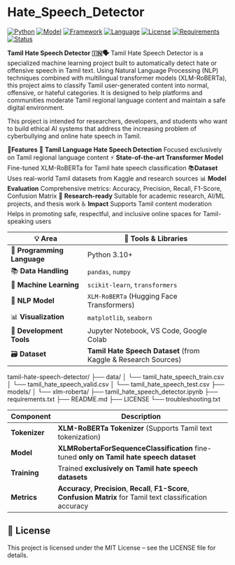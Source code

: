 # Hate_Speech_Detector
[![Python](https://img.shields.io/badge/Python-3.10+-blue)](https://www.python.org/)
[![Model](https://img.shields.io/badge/Model-ML/NLP-purple)]()
[![Framework](https://img.shields.io/badge/Built%20with-Scikit--learn-orange)](https://scikit-learn.org/)
[![Language](https://img.shields.io/badge/Languages-Hindi%2C%20Tamil-lightgrey)]()
[![License](https://img.shields.io/badge/License-MIT-brightgreen)](./LICENSE)
[![Requirements](https://img.shields.io/badge/Requirements-pandas%2C%20sklearn%2C%20transformers-blue)]()
[![Status](https://img.shields.io/badge/Status-Active-brightgreen)]()

**Tamil Hate Speech Detector 🇮🇳🗣️**
Tamil Hate Speech Detector is a specialized machine learning project built to automatically detect hate or offensive speech in Tamil text. Using Natural Language Processing (NLP) techniques combined with multilingual transformer models (XLM-RoBERTa), this project aims to classify Tamil user-generated content into normal, offensive, or hateful categories. It is designed to help platforms and communities moderate Tamil regional language content and maintain a safe digital environment.

This project is intended for researchers, developers, and students who want to build ethical AI systems that address the increasing problem of cyberbullying and online hate speech in Tamil.

🚀**Features**
🧠 **Tamil Language Hate Speech Detection**
    Focused exclusively on Tamil regional language content
⚡ **State-of-the-art Transformer Model**
    Fine-tuned XLM-RoBERTa for Tamil hate speech classification
📚**Dataset**
    Uses real-world Tamil datasets from Kaggle and research sources
📊 **Model Evaluation**
    Comprehensive metrics: Accuracy, Precision, Recall, F1-Score, Confusion Matrix
🧪 **Research-ready**
    Suitable for academic research, AI/ML projects, and thesis work
♿ **Impact**
    Supports Tamil content moderation
Helps in promoting safe, respectful, and inclusive online spaces for Tamil-speaking users


| 💡 Area                     | 🧰 Tools & Libraries                                           |
| --------------------------- | -------------------------------------------------------------- |
| 🐍 **Programming Language** | Python 3.10+                                                   |
| 📚 **Data Handling**        | `pandas`, `numpy`                                              |
| 🤖 **Machine Learning**     | `scikit-learn`, `transformers`                                 |
| 🧠 **NLP Model**            | `XLM-RoBERTa` (Hugging Face Transformers)                      |
| 📊 **Visualization**        | `matplotlib`, `seaborn`                                        |
| 📝 **Development Tools**    | Jupyter Notebook, VS Code, Google Colab                        |
| 🗃️ **Dataset**             | **Tamil Hate Speech Dataset** (from Kaggle & Research Sources) |

tamil-hate-speech-detector/
├── data/
│   └── tamil_hate_speech_train.csv
│   └── tamil_hate_speech_valid.csv
│   └── tamil_hate_speech_test.csv
├── models/
│   └── xlm-roberta/
├── tamil_hate_speech_detector.ipynb
├── requirements.txt
├── README.md
├── LICENSE
└── troubleshooting.txt


| **Component** | **Description**                                                                                                    |
| ------------- | ------------------------------------------------------------------------------------------------------------------ |
| **Tokenizer** | **XLM-RoBERTa Tokenizer** (Supports Tamil text tokenization)                                                       |
| **Model**     | **XLMRobertaForSequenceClassification** fine-tuned **only on Tamil hate speech dataset**                           |
| **Training**  | Trained **exclusively on Tamil hate speech datasets**                                                              |
| **Metrics**   | **Accuracy**, **Precision**, **Recall**, **F1-Score**, **Confusion Matrix** for Tamil text classification accuracy |


## 📜 License
This project is licensed under the MIT License – see the LICENSE file for details.

